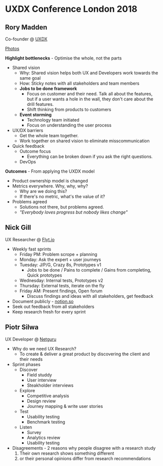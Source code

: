 # UXDX Conference London 2018

## Rory Madden
Co-founder @ [UXDX](https://uxdxconf.com/)

[Photos](./photos/rory-madden)

**Highlight bottlenecks** - Optimise the whole, not the parts
- Shared vision
    - Why: Shared vision helps both UX and Developers work towards the same goal
    - How: Sticky notes with all stakeholders and team members
    - **Jobs to be done framework**
        - Focus on customer and their need. Talk all about the features, but if a user wants a hole in the wall, they don't care about the drill features.
        - Shift thinking from products to customers
    - **Event storming**
        - Technology team initiated
        - Focus on understanding the user process
- UX/DX barriers
    - Get the whole team together.
    - Work together on shared vision to eliminate misscommunication
- Quick feedback
    - Outcome focus
        - Everything can be broken down if you ask the right questions.
    - DevOps

**Outcomes** - From applying the UXDX model
- Product ownership model is changed
- Metrics everywhere. Why, why, why?
    - Why are we doing this?
    - If there's no metric, what's the value of it?
- Problems agreed
    - Solutions not there, but problems agreed.
    - *"Everybody loves progress but nobody likes change"*

## Nick Gill
UX Researcher @ [Flyt.io](https://flyt.io/)

- Weekly fast sprints
    - Friday PM: Problem scrope + planning
    - Monday: Ask the expert + user journeys
    - Tuesday: J/P/G, Crazy 8s, Prototypes v1
        - Jobs to be done / Pains to complete / Gains from completing, Quick prototypes
    - Wednesday: Internal tests, Prototypes v2
    - Thursday: External tests, iterate on the fly
    - Friday AM: Present findings, Open forum
        - Discuss findings and ideas with all stakeholders, get feedback
- Document publicly - [notion.so](https://notion.so)
- Seek out feedback from all stakeholders
- Keep research fresh for every sprint

## Piotr Silwa
UX Developer @ [Netguru](https://www.netguru.co/)

- Why do we need UX Research?
    - To create & deliver a great product by discovering the client and their needs
- Sprint phases
    - Discover
        - Field studdy
        - User interview
        - Steakholder interviews
    - Explore
        - Competitive analysis
        - Design review
        - Journey mapping & write user stories
    - Test
        - Usability testing
        - Benchmark testing
    - Listen
        - Survey
        - Analytics review
        - Usability testing
- Disagreements - 2 reasons why people disagree with a research study
    1. Their own research shows something different
    2. or their personal opinions differ from research recommendations
